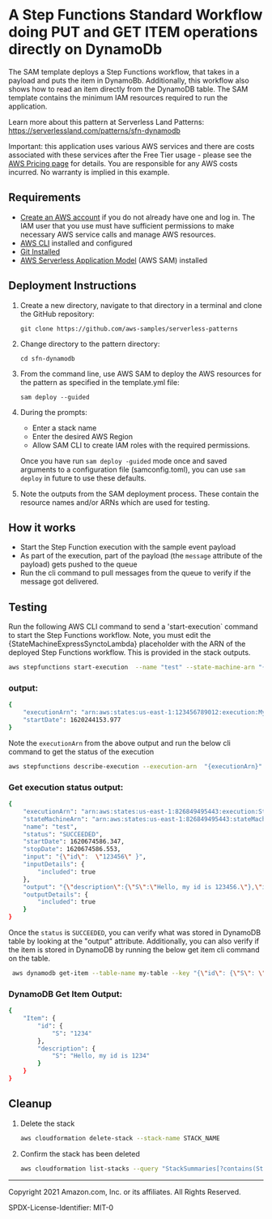 # A Step Functions Standard Workflow doing PUT and GET ITEM operations directly on DynamoDb 

The SAM template deploys a Step Functions workflow, that takes in a payload and puts the item in DynamoBb. Additionally, this workflow also shows how to read an item directly from the DynamoDB table. The SAM template contains the minimum IAM resources required to run the application.

Learn more about this pattern at Serverless Land Patterns: https://serverlessland.com/patterns/sfn-dynamodb

Important: this application uses various AWS services and there are costs associated with these services after the Free Tier usage - please see the [AWS Pricing page](https://aws.amazon.com/pricing/) for details. You are responsible for any AWS costs incurred. No warranty is implied in this example.

## Requirements

* [Create an AWS account](https://portal.aws.amazon.com/gp/aws/developer/registration/index.html) if you do not already have one and log in. The IAM user that you use must have sufficient permissions to make necessary AWS service calls and manage AWS resources.
* [AWS CLI](https://docs.aws.amazon.com/cli/latest/userguide/install-cliv2.html) installed and configured
* [Git Installed](https://git-scm.com/book/en/v2/Getting-Started-Installing-Git)
* [AWS Serverless Application Model](https://docs.aws.amazon.com/serverless-application-model/latest/developerguide/serverless-sam-cli-install.html) (AWS SAM) installed

## Deployment Instructions

1. Create a new directory, navigate to that directory in a terminal and clone the GitHub repository:
    ``` 
    git clone https://github.com/aws-samples/serverless-patterns
    ```
2. Change directory to the pattern directory:
    ```
    cd sfn-dynamodb
    ```
3. From the command line, use AWS SAM to deploy the AWS resources for the pattern as specified in the template.yml file:
    ```
    sam deploy --guided
    ```
4. During the prompts:
    * Enter a stack name
    * Enter the desired AWS Region
    * Allow SAM CLI to create IAM roles with the required permissions.

    Once you have run `sam deploy -guided` mode once and saved arguments to a configuration file (samconfig.toml), you can use `sam deploy` in future to use these defaults.

5. Note the outputs from the SAM deployment process. These contain the resource names and/or ARNs which are used for testing.

## How it works

* Start the Step Function execution with the sample event payload 
* As part of the execution, part of the payload (the `message` attribute of the payload) gets pushed to the queue
* Run the cli command to pull messages from the queue to verify if the message got delivered.

## Testing

Run the following AWS CLI command to send a 'start-execution` command to start the Step Functions workflow. Note, you must edit the {StateMachineExpressSynctoLambda} placeholder with the ARN of the deployed Step Functions workflow. This is provided in the stack outputs.

```bash
aws stepfunctions start-execution  --name "test" --state-machine-arn "{StateMachinetoDDBArn}" --input "{\"id\":  \"12345\" }"
```

### output:

```bash
{
    "executionArn": "arn:aws:states:us-east-1:123456789012:execution:MyStateMachine-LIXV3ls6HtnY:test",
    "startDate": 1620244153.977
}
```

Note the `executionArn` from the above output and run the below cli command to get the status of the execution

```bash
aws stepfunctions describe-execution --execution-arn  "{executionArn}"
```

### Get execution status output:

```bash
{
    "executionArn": "arn:aws:states:us-east-1:826849495443:execution:StateMachinetoDDB-AiwwYeLJk2AL:test",
    "stateMachineArn": "arn:aws:states:us-east-1:826849495443:stateMachine:StateMachinetoDDB-AiwwYeLJk2AL",
    "name": "test",
    "status": "SUCCEEDED",
    "startDate": 1620674586.347,
    "stopDate": 1620674586.553,
    "input": "{\"id\":  \"123456\" }",
    "inputDetails": {
        "included": true
    },
    "output": "{\"description\":{\"S\":\"Hello, my id is 123456.\"},\"id\":{\"S\":\"123456\"}}",
    "outputDetails": {
        "included": true
    }
}
```
Once the `status` is `SUCCEEDED`, you can verify what was stored in DynamoDB table by looking at the "output" attribute.
Additionally, you can also verify if the item is stored in DynamoDB by running the below get item cli command on the table.

```bash
 aws dynamodb get-item --table-name my-table --key "{\"id\": {\"S\": \"12345\"} }"
```

### DynamoDB Get Item Output:

```bash
{
    "Item": {
        "id": {
            "S": "1234"
        },
        "description": {
            "S": "Hello, my id is 1234"
        }
    }
}
```

## Cleanup
 
1. Delete the stack
    ```bash
    aws cloudformation delete-stack --stack-name STACK_NAME
    ```
1. Confirm the stack has been deleted
    ```bash
    aws cloudformation list-stacks --query "StackSummaries[?contains(StackName,'STACK_NAME')].StackStatus"
    ```
----
Copyright 2021 Amazon.com, Inc. or its affiliates. All Rights Reserved.

SPDX-License-Identifier: MIT-0